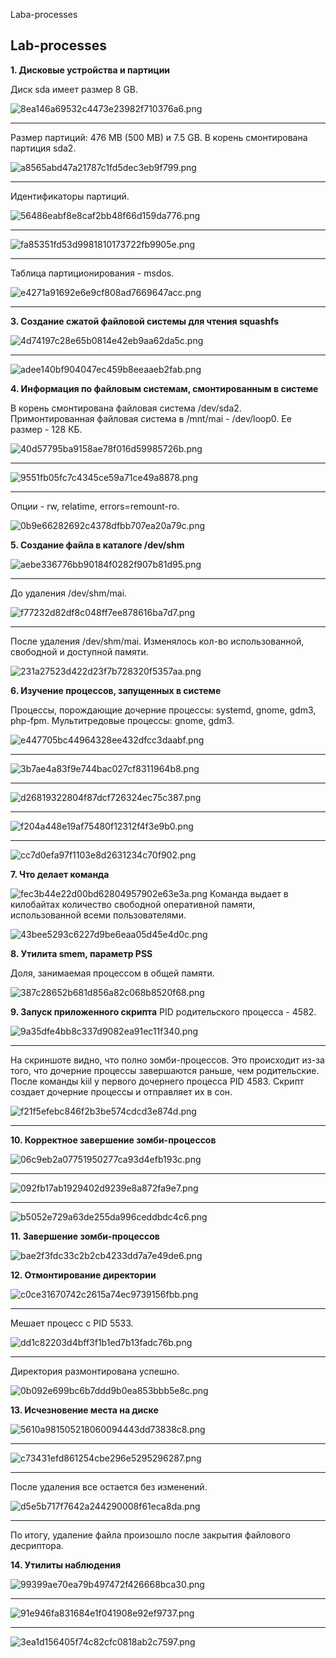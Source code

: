 Laba-processes

## Lab-processes


**1. Дисковые устройства и партиции**

Диск sda имеет размер 8 GB.

![8ea146a69532c4473e23982f710376a6.png](./images/1a218004258b465d9e5947af8b3bcc2d.png)
*****************************************************************
Размер партиций: 476 MB (500 MB) и 7.5 GB. В корень смонтирована партиция sda2.

![a8565abd47a21787c1fd5dec3eb9f799.png](./images/f415607ef588454690b20b49c63bb7f9.png)
*****************************************************************
Идентификаторы партиций. 

![56486eabf8e8caf2bb48f66d159da776.png](./images/8937aefb67fc49a890dda95b18cf35c1.png)
*****************************************************************

![fa85351fd53d9981810173722fb9905e.png](./images/7085a78703f441d2abbaba94a041464a.png)
*****************************************************************
Таблица партиционирования - msdos. 

![e4271a91692e6e9cf808ad7669647acc.png](./images/b794765d9cfd4eb1a0b4432516e66771.png)
*****************************************************************
**3. Создание сжатой файловой системы для чтения squashfs**

![4d74197c28e65b0814e42eb9aa62da5c.png](./images/e34a5d2fafd14db58caee6b3aeca3bd0.png)
*****************************************************************

![adee140bf904047ec459b8eeaaeb2fab.png](./images/486540cb29f04f3ab888bac5b99e70c2.png)

**4. Информация по файловым системам, смонтированным в системе**

В корень смонтирована файловая система /dev/sda2. Примонтированная файловая система в /mnt/mai - /dev/loop0. Ее размер - 128 КБ.

![40d57795ba9158ae78f016d59985726b.png](./images/0830efd55074461da9ad1b6206353004.png)
*****************************************************************

![9551fb05fc7c4345ce59a71ce49a8878.png](./images/7e7230cddf8444008f7f91554396b32f.png)
*****************************************************************
Опции - rw, relatime, errors=remount-ro.

![0b9e66282692c4378dfbb707ea20a79c.png](./images/cc3be911c2f34d48950cedc81258bc4c.png)

**5. Создание файла в каталоге /dev/shm**

![aebe336776bb90184f0282f907b81d95.png](./images/3d866fca34084a728259235c2da8f69b.png)
*****************************************************************
До удаления /dev/shm/mai.

![f77232d82df8c048ff7ee878616ba7d7.png](./images/8e93a1e1622540e7be517ef3d9f36d21.png)
*****************************************************************
После удаления /dev/shm/mai.
Изменялось кол-во использованной, свободной и доступной памяти.

![231a27523d422d23f7b728320f5357aa.png](./images/c17e9934c8484106b8a37d2a1d17a92d.png)

**6. Изучение процессов, запущенных в системе**

Процессы, порождающие дочерние процессы: systemd, gnome, gdm3, php-fpm.
Мультитредовые процессы: gnome, gdm3. 

![e447705bc44964328ee432dfcc3daabf.png](./images/418858e54c474e87a256a074db7828f8.png)
*****************************************************************

![3b7ae4a83f9e744bac027cf8311964b8.png](./images/4c60768d84f045d991e40f0eadc52a19.png)
*****************************************************************

![d26819322804f87dcf726324ec75c387.png](./images/01d24cb5284a49f48eda8cb75df6da4b.png)
*****************************************************************

![f204a448e19af75480f12312f4f3e9b0.png](./images/d58131035adc40a09c9c70dc43367f66.png)
*****************************************************************

![cc7d0efa97f1103e8d2631234c70f902.png](./images/0115d9f8c1374c75b74ebd2d25c08b8c.png)

**7. Что делает команда**

![fec3b44e22d00bd62804957902e63e3a.png](./images/1f09c6f087c0425ca4648ae59a13c200.png)
Команда выдает в килобайтах количество свободной оперативной памяти, использованной всеми пользователями. 

![43bee5293c6227d9be6eaa05d45e4d0c.png](./images/93a9631623494a62a4c159ece0817347.png)

**8. Утилита smem, параметр PSS**

Доля, занимаемая процессом в общей памяти.

![387c28652b681d856a82c068b8520f68.png](./images/0820c58ae9624f7eafdddae2f4f05d6a.png)

**9. Запуск приложенного скрипта**
PID родительского процесса - 4582. 

![9a35dfe4bb8c337d9082ea91ec11f340.png](./images/298d5bc764474fb79d19264fe6bb42f9.png)
**************************************************************************
На скриншоте видно, что полно зомби-процессов. Это происходит из-за того, что дочерние процессы завершаются раньше, чем родительские. После команды kiil у первого дочернего процесса PID 4583.
Скрипт создает дочерние процессы и отправляет их в сон.

![f21f5efebc846f2b3be574cdcd3e874d.png](./images/252d2e4de95c409aaa5cd5bf313c23dd.png)
**************************************************************************

**10. Корректное завершение зомби-процессов**

![06c9eb2a07751950277ca93d4efb193c.png](./images/fcea71c455ab4adb99d538111f624c8a.png)
**************************************************************************

![092fb17ab1929402d9239e8a872fa9e7.png](./images/607f47b6b5544898806852700232ec78.png)
**************************************************************************

![b5052e729a63de255da996ceddbdc4c6.png](./images/76fa3e317d674ad0b9a04a8b930120cc.png)

**11. Завершение зомби-процессов**

![bae2f3fdc33c2b2cb4233dd7a7e49de6.png](./images/353acfa88ac74d63b43d5d0aafc7dda3.png)

**12. Отмонтирование директории**

![c0ce31670742c2615a74ec9739156fbb.png](./images/c126490737554e1fbda339ba858cf502.png)
**************************************************************************

Мешает процесс с PID 5533.

![dd1c82203d4bff3f1b1ed7b13fadc76b.png](./images/33309a572162434baf1b3e5afcafd264.png)
**************************************************************************
Директория размонтирована успешно.

![0b092e699bc6b7ddd9b0ea853bbb5e8c.png](./images/76d3637a63904cb58375de20194106a1.png)

**13. Исчезновение места на диске**

![5610a981505218060094443dd73838c8.png](./images/b0220ff32480443da0f05bd1a10f9a18.png)
**************************************************************************

![c73431efd861254cbe296e5295296287.png](./images/f0acd34fb4744bf6ad0ba49496a8eaf7.png)
**************************************************************************
После удаления все остается без изменений.

![d5e5b717f7642a244290008f61eca8da.png](./images/d418ea4d973d4569b3fc0be605bad500.png)
**************************************************************************
По итогу, удаление файла произошло после закрытия файлового десриптора.

**14. Утилиты наблюдения**

![99399ae70ea79b497472f426668bca30.png](./images/5a3ac926ece4491ab73c6550d1843390.png)
**************************************************************************

![91e946fa831684e1f041908e92ef9737.png](./images/8c0f4420b2814f6da1fb09730e75beb1.png)
**************************************************************************

![3ea1d156405f74c82cfc0818ab2c7597.png](./images/654743f1f54e462fae6288a84f0535f3.png)




